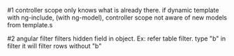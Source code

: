 #1 controller scope only knows what is already there. if dynamic template with ng-include, (with ng-model), controller scope not aware of new models from template.s

#2 angular filter filters hidden field in object. Ex: refer table filter. type "b" in filter it will filter rows without "b"
